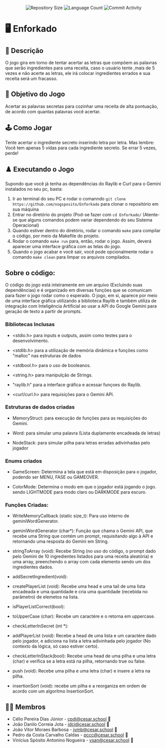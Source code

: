 <p align="center">
  <img
    src="https://img.shields.io/github/repo-size/nogsposito/Enforkado?style=flat"
    alt="Repository Size"
  />
  <img
    src="https://img.shields.io/github/languages/count/nogsposito/Enforkado?style=flat&logo=c"
    alt="Language Count"
  />
  <img
    src="https://img.shields.io/github/commit-activity/t/nogsposito/Enforkado?style=flat&logo=github"
    alt="Commit Activity"
  />
</p>

# 🖥️ Enforkado

## 📄 Descrição

O jogo gira em torno de tentar acertar as letras que compõem as palavras que serão ingredientes para uma receita, caso o usuário tente ,mais de 5 vezes e não acerte as letras, ele irá colocar ingredientes errados e sua receita será um fracasso.

## 🎲 Objetivo do Jogo

Acertar as palavras secretas para cozinhar uma receita de alta pontuação, de acordo com quantas palavras você acertar.

## 🕹️ Como Jogar

Tente acertar o ingrediente secreto inserindo letra por letra. Mas lembre: Você tem apenas 5 vidas para cada ingrediente secreto. Se errar 5 vezes, perde!

## ♟️ Executando o Jogo

Supondo que você já tenha as dependências do Raylib e Curl para o Gemini instalados no seu pc, basta:

1. Ir ao terminal do seu PC e rodar o comanndo `git clone https://github.com/nogsposito/Enforkado` para clonar o repositório em sua máquina
2. Entrar no diretório do projeto (Pod-se fazer com `cd Enforkado/` (Atente-se que alguns comandos podem variar dependendo do seu Sistema Operacional)
3. Quando estiver dentro do diretório, rodar o comando `make` para compilar o código, por meio da Makefile do projeto.
4. Rodar o comando `make run` para, então, rodar o jogo. Assim, deverá aparecer uma interface gráfica com as telas do jogo.
5. Quando o jogo acabar e você sair, você pode opcionalmente rodar o comando `make clean` para limpar os arquivos compilados.

## Sobre o código:

O código do jogo está inteiramente em um arquivo (Excluindo suas dependências) e é organizado em diversas funções que se comunicam para fazer o jogo rodar como o esperado. O jogo, em si, aparece por meio de uma interface gráfica utilizando a biblioteca Raylib e também utiliza de integração com Inteligência Artificial ao usar a API do Google Gemini para geração de texto a partir de prompts. 

### Bibliotecas Inclusas

- <stdio.h> para inputs e outputs, assim como testes para o desenvolvimento.

- <stdlib.h> para a utilização de memória dinâmica e funções como "malloc" nas estruturas de dados

- <stdbool.h> para o uso de booleanos.

- <string.h> para manipulção de Strings.

- "raylib.h" para a interface gráfica e acessar funçoes do Raylib.

- <curl/curl.h> para requisições para o Gemini API.

### Estruturas de dados criadas

- MemoryStruct: para execução de funções para as requisições do Gemini.

- Word: para simular uma palavra (Lista duplamente encadeada de letras)

- NodeStack: para simular pilha para letras erradas adivinhadas pelo jogador

### Enums criados

- GameScreen: Determina a tela que está em disposição para o jogador, podendo ser MENU, FASE ou GAMEOVER.

- ColorMode: Determina o modo em que o jogador está jogando o jogo. sendo LIGHTMODE para modo claro ou DARKMODE para escuro.

### Funções Criadas:

- WriteMemoryCallback (static size_t): Para uso interno de geminiWordGenerator.
  
- geminiWordGenerator (char*): Função que chama o Gemini API, que recebe uma String que contém um prompt, requisitando algo à API e retornando uma resposta do Gemini em String.
  
- stringToArray (void): Recebe String (no uso do código, o prompt dado pelo Gemini de 10 ingredientes listados para uma receita aleatória) e uma array, preenchendo o array com cada elemento sendo um dos ingredientes dados.
  
- addSecretIngredient(void):
  
- createPlayerList (void): Recebe uma head e uma tail de uma lista encadeada e uma quantidade e cria uma quantidade (recebida no parâmetro) de elemetos na lista.
  
- isPlayerListCorrect(bool):
  
- toUpperCase (char): Recebe um caractére e o retorna em uppercase.
  
- checkLetterInSecret (int *):
  
- addPlayerList (void): Recebe a head de uma lista e um caractére dado pelo jogador, e adiciona na lista a letra adivinhada pelo jogador (No contexto da lógica, só caso estiver certo).
  
- checkLetterInStack(bool): Recebe uma head de uma pilha e uma letra (char) e verifica se a letra está na pilha, retornando true ou false.
  
- push (void): Recebe uma pilha e uma letra (char) e insere a letra na pilha.
  
- insertionSort (void): recebe um pilha e a reorganiza em ordem de acordo com um algoritmo InsertionSort.


## 👩‍💻 Membros

* Célio Pereira Dias Júnior - cpdj@cesar.school 📩
* João Danilo Correia Jota - jdcj@cesar.school 📩
* João Vitor Moraes Barbosa - jvmb@cesar.school 📩
* Pedro da Costa Carvalho Caldas - pccc@cesar.school 📩
* Vinícius Spósito Antonino Nogueira - vsan@cesar.school 📩

